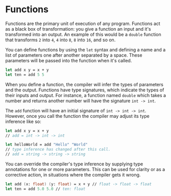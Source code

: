 # Functions

Functions are the primary unit of execution of any program.
Functions act as a black box of transformation: you give a function an input and it's transformed into an output. An example of this would be a `double` function that transforms `2` into `4`, `4` into `8`, `8` into `16`, and so on.

You can define functions by using the `let` syntax and defining a name and a list of parameters one after another separated by a space.
These parameters will be passed into the function when it's called.

```fsharp
let add x y = x + y
let ten = add 5 5
```

When you define a function, the compiler will infer the types of parameters and the output.
Functions have type signatures, which indicate the types of their inputs and output.
For instance, a function named `double` which takes a number and returns another number will have the signature `int -> int`.

The `add` function will have an initial signature of `int -> int -> int`. However, once you call the function the compiler may adjust its type inference like so:

```fsharp
let add x y = x + y
// add = int -> int -> int

let helloWorld = add "Hello" "World"
// type inference has changed after this call.
// add = string -> string -> string
```

You can override the compiler's type inference by supplying type annotations for one or more parameters. This can be used for clarity or as a corrective action, in situations where the compiler gets it wrong.

```fsharp
let add (x: float) (y: float) = x + y // float -> float -> float
let ten = add 5.0 5.0 // ten: float
```
